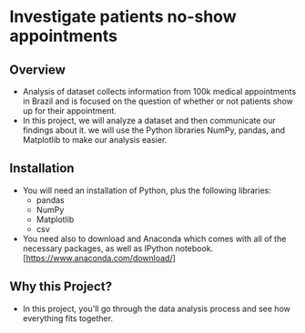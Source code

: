 # Investigate patients no-show appointments

## Overview
 * Analysis of dataset collects information from 100k medical appointments in Brazil and is focused on the question of whether or not patients show up for their appointment.
 * In this project, we will analyze a dataset and then communicate our findings about it. we will use the Python libraries NumPy, pandas, and Matplotlib to make our analysis easier.

## Installation
 * You will need an installation of Python, plus the following libraries:
	* pandas
	* NumPy
	* Matplotlib
	* csv
 * You need also to download and Anaconda which comes with all of the necessary packages, as well as IPython notebook. [https://www.anaconda.com/download/]


## Why this Project?
 * In this project, you'll go through the data analysis process and see how everything fits together.

